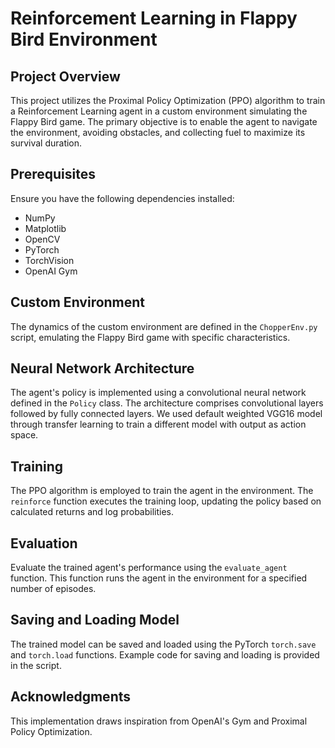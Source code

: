 # Reinforcement Learning in Flappy Bird Environment

## Project Overview

This project utilizes the Proximal Policy Optimization (PPO) algorithm to train a Reinforcement Learning agent in a custom environment simulating the Flappy Bird game. The primary objective is to enable the agent to navigate the environment, avoiding obstacles, and collecting fuel to maximize its survival duration.

## Prerequisites

Ensure you have the following dependencies installed:

- NumPy
- Matplotlib
- OpenCV
- PyTorch
- TorchVision
- OpenAI Gym

## Custom Environment

The dynamics of the custom environment are defined in the `ChopperEnv.py` script, emulating the Flappy Bird game with specific characteristics.

## Neural Network Architecture

The agent's policy is implemented using a convolutional neural network defined in the `Policy` class. The architecture comprises convolutional layers followed by fully connected layers.
We used default weighted VGG16 model through transfer learning to train a different model with output as action space.

## Training

The PPO algorithm is employed to train the agent in the environment. The `reinforce` function executes the training loop, updating the policy based on calculated returns and log probabilities.

## Evaluation

Evaluate the trained agent's performance using the `evaluate_agent` function. This function runs the agent in the environment for a specified number of episodes.


## Saving and Loading Model

The trained model can be saved and loaded using the PyTorch `torch.save` and `torch.load` functions. Example code for saving and loading is provided in the script.

## Acknowledgments

This implementation draws inspiration from OpenAI's Gym and Proximal Policy Optimization.
